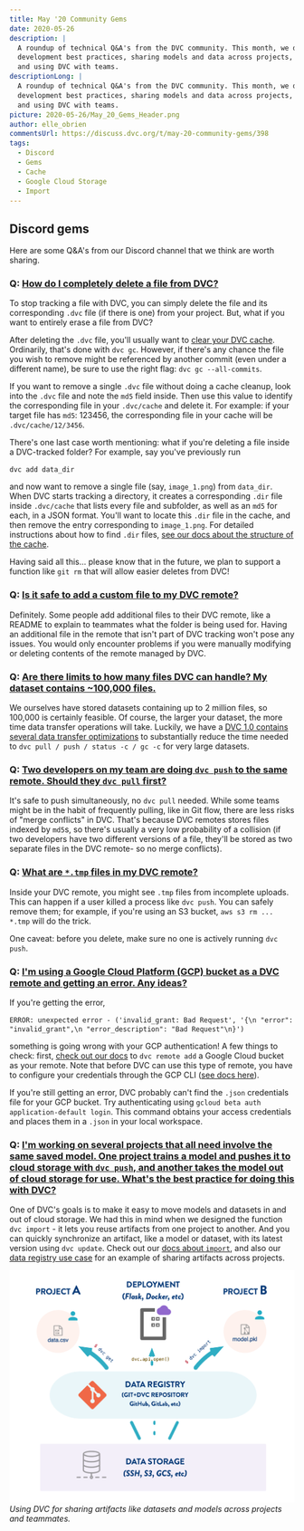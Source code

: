 ```yaml
---
title: May '20 Community Gems
date: 2020-05-26
description: |
  A roundup of technical Q&A's from the DVC community. This month, we discuss 
  development best practices, sharing models and data across projects, 
  and using DVC with teams.
descriptionLong: |
  A roundup of technical Q&A's from the DVC community. This month, we discuss 
  development best practices, sharing models and data across projects, 
  and using DVC with teams.
picture: 2020-05-26/May_20_Gems_Header.png
author: elle_obrien
commentsUrl: https://discuss.dvc.org/t/may-20-community-gems/398
tags:
  - Discord
  - Gems
  - Cache
  - Google Cloud Storage
  - Import
---
```


## Discord gems

Here are some Q&A's from our Discord channel that we think are worth sharing.

### Q: [How do I completely delete a file from DVC?](https://discord.com/channels/485586884165107732/563406153334128681/710546561498873886)

To stop tracking a file with DVC, you can simply delete the file and its
corresponding `.dvc` file (if there is one) from your project. But, what if you
want to entirely erase a file from DVC?

After deleting the `.dvc` file, you'll usually want to
[clear your DVC cache](https://dvc.org/doc/command-reference/gc#gc). Ordinarily,
that's done with `dvc gc`. However, if there's any chance the file you wish to
remove might be referenced by another commit (even under a different name), be
sure to use the right flag: `dvc gc --all-commits`.

If you want to remove a single `.dvc` file without doing a cache cleanup, look
into the `.dvc` file and note the `md5` field inside. Then use this value to
identify the corresponding file in your `.dvc/cache` and delete it. For example:
if your target file has `md5`: 123456, the corresponding file in your cache will
be `.dvc/cache/12/3456`.

There's one last case worth mentioning: what if you're deleting a file inside a
DVC-tracked folder? For example, say you've previously run

```dvc
dvc add data_dir
```

and now want to remove a single file (say, `image_1.png`) from `data_dir`. When
DVC starts tracking a directory, it creates a corresponding `.dir` file inside
`.dvc/cache` that lists every file and subfolder, as well as an `md5` for each,
in a JSON format. You'll want to locate this `.dir` file in the cache, and then
remove the entry corresponding to `image_1.png`. For detailed instructions about
how to find `.dir` files,
[see our docs about the structure of the cache](https://dvc.org/doc/user-guide/dvc-files-and-directories#structure-of-cache-directory).

Having said all this... please know that in the future, we plan to support a
function like `git rm` that will allow easier deletes from DVC!

### Q: [Is it safe to add a custom file to my DVC remote?](https://discord.com/channels/485586884165107732/563406153334128681/707551737745244230https://discord.com/channels/485586884165107732/563406153334128681/707551737745244230)

Definitely. Some people add additional files to their DVC remote, like a README
to explain to teammates what the folder is being used for. Having an additional
file in the remote that isn't part of DVC tracking won't pose any issues. You
would only encounter problems if you were manually modifying or deleting
contents of the remote managed by DVC.

### Q: [Are there limits to how many files DVC can handle? My dataset contains ~100,000 files.](https://discord.com/channels/485586884165107732/563406153334128681/706538115048669274)

We ourselves have stored datasets containing up to 2 million files, so 100,000
is certainly feasible. Of course, the larger your dataset, the more time data
transfer operations will take. Luckily, we have a
[DVC 1.0 contains several data transfer optimizations](https://dvc.org/blog/dvc-3-years-and-1-0-release#data-transfer-optimizations)
to substantially reduce the time needed to `dvc pull / push / status -c / gc -c`
for very large datasets.

### Q: [Two developers on my team are doing `dvc push` to the same remote. Should they `dvc pull` first?](https://discord.com/channels/485586884165107732/563406153334128681/704211629075857468)

It's safe to push simultaneously, no `dvc pull` needed. While some teams might
be in the habit of frequently pulling, like in Git flow, there are less risks of
"merge conflicts" in DVC. That's because DVC remotes stores files indexed by
`md5`s, so there's usually a very low probability of a collision (if two
developers have two different versions of a file, they'll be stored as two
separate files in the DVC remote- so no merge conflicts).

### Q: [What are `*.tmp` files in my DVC remote?](https://discord.com/channels/485586884165107732/563406153334128681/698163554095857745)

Inside your DVC remote, you might see `.tmp` files from incomplete uploads. This
can happen if a user killed a process like `dvc push`. You can safely remove
them; for example, if you're using an S3 bucket, `aws s3 rm ... *.tmp` will do
the trick.

One caveat: before you delete, make sure no one is actively running `dvc push`.

### Q: [I'm using a Google Cloud Platform (GCP) bucket as a DVC remote and getting an error. Any ideas?](https://discord.com/channels/485586884165107732/485596304961962003/705131622537756702)

If you're getting the error,

```
ERROR: unexpected error - ('invalid_grant: Bad Request', '{\n "error": "invalid_grant",\n "error_description": "Bad Request"\n}')
```

something is going wrong with your GCP authentication! A few things to check:
first,
[check out our docs](https://dvc.org/doc/command-reference/remote/add#supported-storage-types)
to `dvc remote add` a Google Cloud bucket as your remote. Note that before DVC
can use this type of remote, you have to configure your credentials through the
GCP CLI
([see docs here](https://dvc.org/doc/command-reference/remote/add#supported-storage-types)).

If you're still getting an error, DVC probably can't find the `.json`
credentials file for your GCP bucket. Try authenticating using
`gcloud beta auth application-default login`. This command obtains your access
credentials and places them in a `.json` in your local workspace.

### Q: [I'm working on several projects that all need involve the same saved model. One project trains a model and pushes it to cloud storage with `dvc push`, and another takes the model out of cloud storage for use. What's the best practice for doing this with DVC?](https://discord.com/channels/485586884165107732/485596304961962003/708318821253120040)

One of DVC's goals is to make it easy to move models and datasets in and out of
cloud storage. We had this in mind when we designed the function `dvc import` -
it lets you reuse artifacts from one project to another. And you can quickly
synchronize an artifact, like a model or dataset, with its latest version using
`dvc update`. Check out our
[docs about `import`](https://dvc.org/doc/command-reference/import), and also
our [data registry use case](https://dvc.org/doc/use-cases/data-registries) for
an example of sharing artifacts across projects.

![](/static/uploads/images/2020-05-26/data-registry.png) _Using DVC for sharing
artifacts like datasets and models across projects and teammates._
